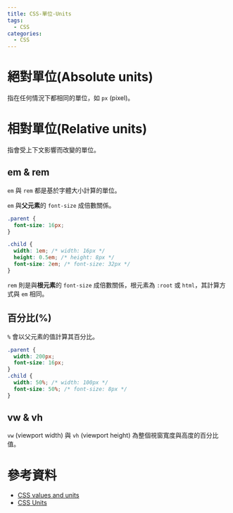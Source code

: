 ```yaml
---
title: CSS-單位-Units
tags:
  - CSS
categories:
  - CSS
---
```


<!-- more -->

# 絕對單位(Absolute units)

指在任何情況下都相同的單位，如 `px` (pixel)。

# 相對單位(Relative units)

指會受上下文影響而改變的單位。

## em & rem

`em` 與 `rem` 都是基於字體大小計算的單位。

`em` 與**父元素**的 `font-size` 成倍數關係。

```css
.parent {
  font-size: 16px;
}

.child {
  width: 1em; /* width: 16px */
  height: 0.5em; /* height: 8px */
  font-size: 2em; /* font-size: 32px */
}
```

`rem` 則是與**根元素**的 `font-size` 成倍數關係，根元素為 `:root` 或 `html`，其計算方式與 `em` 相同。

## 百分比(%)

`%` 會以父元素的值計算其百分比。

```css
.parent {
  width: 200px;
  font-size: 16px;
}
.child {
  width: 50%; /* width: 100px */
  font-size: 50%; /* font-size: 8px */
}
```

## vw & vh

`vw` (viewport width) 與 `vh` (viewport height) 為整個視窗寬度與高度的百分比值。

# 參考資料

- [CSS values and units](https://developer.mozilla.org/en-US/docs/Learn/CSS/Building_blocks/Values_and_units)
- [CSS Units](https://www.theodinproject.com/lessons/node-path-intermediate-html-and-css-css-units#relative-units)
